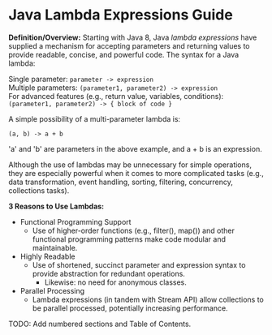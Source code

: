 # Java Lambda Expressions Guide

**Definition/Overview:** Starting with Java 8, Java *lambda expressions* have supplied a mechanism for accepting parameters and returning values to provide readable, concise, and powerful code. The syntax for a Java lambda:
  
Single parameter: `parameter -> expression`  
Multiple parameters: `(parameter1, parameter2) -> expression`  
For advanced features (e.g., return value, variables, conditions): `(parameter1, parameter2) -> { block of code }`

A simple possibility of a multi-parameter lambda is:
  
`(a, b) -> a + b`

'a' and 'b' are parameters in the above example, and a + b is an expression.  

Although the use of lambdas may be unnecessary for simple operations, they are especially powerful when it comes to more complicated tasks (e.g., data transformation, event handling, sorting, filtering, concurrency, collections tasks).

**3 Reasons to Use Lambdas:**
* Functional Programming Support
  + Use of higher-order functions (e.g., filter(), map()) and other functional programming patterns make code modular and maintainable.
* Highly Readable
  + Use of shortened, succinct parameter and expression syntax to provide abstraction for redundant operations.
    - Likewise: no need for anonymous classes.
* Parallel Processing
  + Lambda expressions (in tandem with Stream API) allow collections to be parallel processed, potentially increasing performance.
  
TODO: Add numbered sections and Table of Contents.
